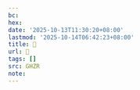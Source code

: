 ```yaml
---
bc:
hex:
date: '2025-10-13T11:30:20+08:00'
lastmod: '2025-10-14T06:42:23+08:00'
title: 󰥛
url: 󰥛
tags: []
src: GHZR
note:
---
```

